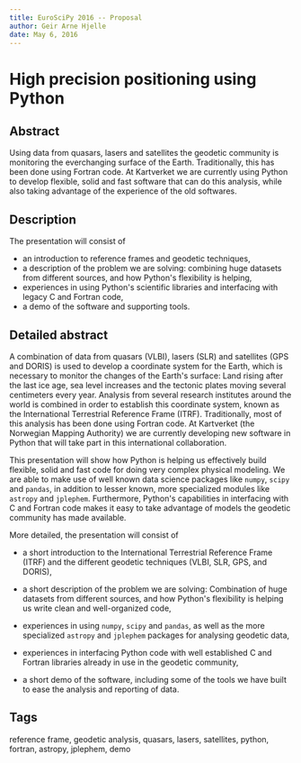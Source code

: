 ```yaml
---
title: EuroSciPy 2016 -- Proposal
author: Geir Arne Hjelle
date: May 6, 2016
---
```


# High precision positioning using Python

## Abstract

Using data from quasars, lasers and satellites the geodetic community is monitoring the everchanging surface of the
Earth. Traditionally, this has been done using Fortran code. At Kartverket we are currently using Python to develop
flexible, solid and fast software that can do this analysis, while also taking advantage of the experience of the old
softwares.

## Description

The presentation will consist of

+ an introduction to reference frames and geodetic techniques,
+ a description of the problem we are solving: combining huge datasets from different sources, and how Python's
  flexibility is helping,
+ experiences in using Python's scientific libraries and interfacing with legacy C and Fortran code,
+ a demo of the software and supporting tools.

## Detailed abstract

A combination of data from quasars (VLBI), lasers (SLR) and satellites (GPS and DORIS) is used to develop a coordinate
system for the Earth, which is necessary to monitor the changes of the Earth's surface: Land rising after the last ice
age, sea level increases and the tectonic plates moving several centimeters every year. Analysis from several research
institutes around the world is combined in order to establish this coordinate system, known as the International
Terrestrial Reference Frame (ITRF). Traditionally, most of this analysis has been done using Fortran code. At
Kartverket (the Norwegian Mapping Authority) we are currently developing new software in Python that will take part in
this international collaboration.

This presentation will show how Python is helping us effectively build flexible, solid and fast code for doing very
complex physical modeling. We are able to make use of well known data science packages like `numpy`, `scipy` and
`pandas`, in addition to lesser known, more specialized modules like `astropy` and `jplephem`. Furthermore, Python's
capabilities in interfacing with C and Fortran code makes it easy to take advantage of models the geodetic community
has made available.

More detailed, the presentation will consist of

+ a short introduction to the International Terrestrial Reference Frame (ITRF) and the different geodetic techniques
  (VLBI, SLR, GPS, and DORIS),

+ a short description of the problem we are solving: Combination of huge datasets from different sources, and how
  Python's flexibility is helping us write clean and well-organized code,

+ experiences in using `numpy`, `scipy` and `pandas`, as well as the more specialized `astropy` and `jplephem` packages
  for analysing geodetic data,

+ experiences in interfacing Python code with well established C and Fortran libraries already in use in the geodetic
  community,

+ a short demo of the software, including some of the tools we have built to ease the analysis and reporting of data.

## Tags

reference frame, geodetic analysis, quasars, lasers, satellites, python, fortran, astropy, jplephem, demo
